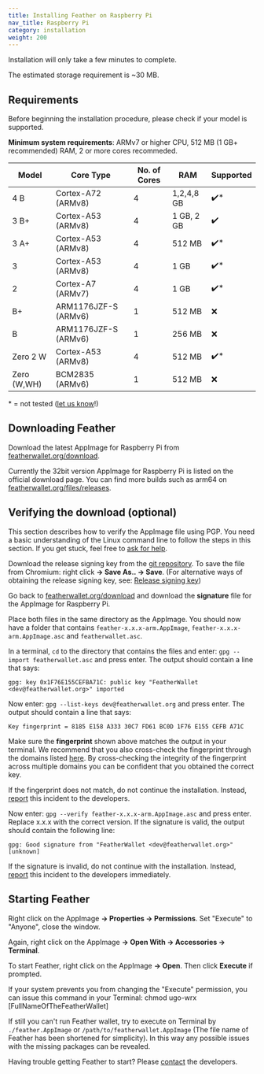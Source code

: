 ```yaml
---
title: Installing Feather on Raspberry Pi
nav_title: Raspberry Pi
category: installation
weight: 200
---
```


Installation will only take a few minutes to complete. 

The estimated storage requirement is ~30 MB.

## Requirements

Before beginning the installation procedure, please check if your model is supported.

**Minimum system requirements**: ARMv7 or higher CPU, 512 MB (1 GB+ recommended) RAM, 2 or more cores recommeded.

| Model | Core Type | No. of Cores | RAM | Supported |
|-------|-----------|--------------|-----|-----------|
| 4 B   | Cortex-A72 (ARMv8)    | 4 | 1,2,4,8 GB | ✔️* |
| 3 B+  | Cortex-A53 (ARMv8)    | 4 | 1 GB, 2 GB | ✔️ |
| 3 A+  | Cortex-A53 (ARMv8)    | 4 | 512 MB | ✔️* |
| 3     | Cortex-A53 (ARMv8)    | 4 | 1 GB | ✔️* |
| 2     | Cortex-A7 (ARMv7)     | 4 | 1 GB | ✔️* |
| B+    | ARM1176JZF-S (ARMv6)  | 1 | 512 MB | ❌ |
| B     | ARM1176JZF-S (ARMv6)  | 1 | 256 MB | ❌ |
| Zero 2 W | Cortex-A53 (ARMv8) | 4 | 512 MB  | ✔️* |
| Zero (W,WH) | BCM2835 (ARMv6) | 1 | 512 MB  | ❌ |

\* = not tested ([let us know](report-an-issue)!)

## Downloading Feather

Download the latest AppImage for Raspberry Pi from [featherwallet.org/download](https://featherwallet.org/download).

Currently the 32bit version AppImage for Raspberry Pi is listed on the official download page. You can find more builds such as arm64 on [featherwallet.org/files/releases](https://featherwallet.org/files/releases/).

## Verifying the download (optional)

This section describes how to verify the AppImage file using PGP. You need a basic understanding of the Linux command line to follow the steps in this section. If you get stuck, feel free to [ask for help](report-an-issue).

Download the release signing key from the [git repository](https://raw.githubusercontent.com/feather-wallet/feather/master/utils/pubkeys/featherwallet.asc). To save the file from Chromium: right click **→ Save As.. → Save**. (For alternative ways of obtaining the release signing key, see: [Release signing key](release-signing-key))

Go back to [featherwallet.org/download](https://featherwallet.org/download) and download the **signature** file for the AppImage  for Raspberry Pi.

Place both files in the same directory as the AppImage. You should now have a folder that contains `feather-x.x.x-arm.AppImage`, `feather-x.x.x-arm.AppImage.asc` and `featherwallet.asc`.

In a terminal, `cd` to the directory that contains the files and enter: `gpg --import featherwallet.asc` and press enter. The output should contain a line that says:

```
gpg: key 0x1F76E155CEFBA71C: public key "FeatherWallet <dev@featherwallet.org>" imported
```

Now enter: `gpg --list-keys dev@featherwallet.org` and press enter. The output should contain a line that says:

```
Key fingerprint = 8185 E158 A333 30C7 FD61 BC0D 1F76 E155 CEFB A71C
```

Make sure the **fingerprint** shown above matches the output in your terminal. We recommend that you also cross-check the fingerprint through the domains listed [here](release-signing-key). By cross-checking the integrity of the fingerprint across multiple domains you can be confident that you obtained the correct key.

If the fingerprint does not match, do not continue the installation. Instead, [report](report-an-issue) this incident to the developers.

Now enter: `gpg --verify feather-x.x.x-arm.AppImage.asc` and press enter. Replace x.x.x with the correct version. If the signature is valid, the output should contain the following line:

```
gpg: Good signature from "FeatherWallet <dev@featherwallet.org>" [unknown]
```

If the signature is invalid, do not continue with the installation. Instead, [report](report-an-issue) this incident to the developers immediately.
## Starting Feather

Right click on the AppImage **→ Properties → Permissions**. Set "Execute" to "Anyone", close the window.

Again, right click on the AppImage **→ Open With → Accessories → Terminal**.

To start Feather, right click on the AppImage **→ Open**. Then click **Execute** if prompted.

If your system prevents you from changing the "Execute" permission, you can issue this command in your Terminal: chmod ugo-wrx [FullNameOfTheFeatherWallet]

If still you can't run Feather wallet, try to execute on Terminal by ```./feather.AppImage``` or ```/path/to/featherwallet.AppImage``` (The file name of Feather has been shortened for simplicity). In this way any possible issues with the missing packages can be revealed.

Having trouble getting Feather to start? Please [contact](report-an-issue) the developers.
